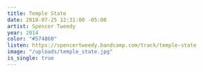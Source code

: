 ```yaml
---
title: Temple State
date: 2018-07-25 12:31:00 -05:00
artist: Spencer Tweedy
year: 2014
color: "#574860"
listen: https://spencertweedy.bandcamp.com/track/temple-state
image: "/uploads/temple_state.jpg"
is_single: true
---
```


